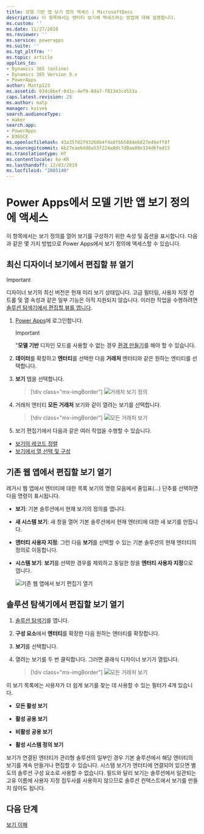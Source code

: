 ```yaml
---
title: 모델 기반 앱 보기 정의 액세스 | MicrosoftDocs
description: 이 항목에서는 엔터티 보기에 액세스하는 방법에 대해 설명합니다.
ms.custom: ''
ms.date: 11/27/2018
ms.reviewer: ''
ms.service: powerapps
ms.suite: ''
ms.tgt_pltfrm: ''
ms.topic: article
applies_to:
- Dynamics 365 (online)
- Dynamics 365 Version 9.x
- PowerApps
author: Mattp123
ms.assetid: 034c8bef-0d1c-4ef9-8da7-f81343c4553a
caps.latest.revision: 25
ms.author: matp
manager: kvivek
search.audienceType:
- maker
search.app:
- PowerApps
- D365CE
ms.openlocfilehash: 43a35f82f93260b4f4a8f6b5084e6827e46eff8f
ms.sourcegitcommit: 6b27eae6dd8a53f224a8dc7d0aa00e334d6fed15
ms.translationtype: HT
ms.contentlocale: ko-KR
ms.lasthandoff: 12/03/2019
ms.locfileid: "2885140"
---
```

# <a name="access-a-model-driven-app-view-definition-in-power-apps"></a>Power Apps에서 모델 기반 앱 보기 정의에 액세스

 이 항목에서는 보기 정의를 열어 보기를 구성하기 위한 속성 및 옵션을 표시합니다. 다음과 같은 몇 가지 방법으로 Power Apps에서 보기 정의에 액세스할 수 있습니다. 
  
  
## <a name="open-a-view-for-editing-in-the-latest-view-designer"></a>최신 디자이너 보기에서 편집할 뷰 열기

> [!IMPORTANT]
> 디자이너 보기의 최신 버전은 현재 미리 보기 상태입니다. 고급 필터링, 사용자 지정 컨트롤 및 열 속성과 같은 일부 기능은 아직 지원되지 않습니다. 이러한 작업을 수행하려면 [솔루션 탐색기에서 편집할 뷰를 엽니다](#open-a-view-for-editing-in-solution-explorer).

1.  [Power Apps](https://make.powerapps.com/?utm_source=padocs&utm_medium=linkinadoc&utm_campaign=referralsfromdoc)에 로그인합니다.  


    > [!IMPORTANT]
    > "**모델 기반** 디자인 모드를 사용할 수 없는 경우 [환경 만들기](https://docs.microsoft.com/powerapps/administrator/create-environment)를 해야 할 수 있습니다. 

2.  **데이터**를 확장하고 **엔터티**를 선택한 다음 **거래처** 엔터티와 같은 원하는 엔터티를 선택합니다.   
3. **보기** 탭을 선택합니다.

    > [!div class="mx-imgBorder"] 
    > ![거래처 보기 정의](media/account-view-definitions.png)

4. 거래처 엔터티 **모든 거래처** 보기와 같이 열려는 보기를 선택합니다.

    > [!div class="mx-imgBorder"] 
    > ![모든 거래처 보기](media/account-view-designer.png)

5. 보기 편집기에서 다음과 같은 여러 작업을 수행할 수 있습니다. 
 
- [보기의 레코드 정렬](configure-sorting.md)
- [보기에서 열 선택 및 구성](choose-and-configure-columns.md)

## <a name="open-a-view-for-editing-from-a-legacy-web-app"></a>기존 웹 앱에서 편집할 보기 열기
레거시 웹 앱에서 엔터티에 대한 목록 보기의 명령 모음에서 줄임표(...) 단추를 선택하면 다음 명령이 표시됩니다.  

- **보기**: 기본 솔루션에서 현재 보기의 정의를 엽니다.  
  
- **새 시스템 보기**: 새 창을 열어 기본 솔루션에서 현재 엔터티에 대한 새 보기를 만듭니다.  
  
- **엔터티 사용자 지정**: 그런 다음 **보기**를 선택할 수 있는 기본 솔루션의 현재 엔터티의 정의로 이동합니다.  
  
- **시스템 보기**: **보기**를 선택한 경우를 제외하고 동일한 창을 **엔터티 사용자 지정**으로 엽니다.  

   ![기존 웹 앱에서 보기 편집기 열기](media/open-view-editor-from-view.png)

## <a name="open-a-view-for-editing-in-solution-explorer"></a>솔루션 탐색기에서 편집할 보기 열기 
1.  [솔루션 탐색기](advanced-navigation.md#solution-explorer)를 엽니다.  
  
2.  **구성 요소**에서 **엔터티**를 확장한 다음 원하는 엔터티를 확장합니다.  
  
3.  **보기**를 선택합니다.  
  
4.  열려는 보기를 두 번 클릭합니다. 그러면 클래식 디자이너 보기가 열립니다.
    
    > [!div class="mx-imgBorder"] 
    > ![모든 거래처 보기](media/all-accounts-view.png)

 이 보기 목록에는 사용자가 더 쉽게 보기를 찾는 데 사용할 수 있는 필터가 4개 있습니다.  
  
- **모든 활성 보기**  

- **활성 공용 보기**  

- **비활성 공용 보기**  

- **활성 시스템 정의 보기**  
  
 보기가 연결된 엔터티가 관리형 솔루션의 일부인 경우 기본 솔루션에서 해당 엔터티의 보기를 계속 만들거나 편집할 수 있습니다. 시스템 보기가 엔터티에 연결되어 있으면 별도의 솔루션 구성 요소로 사용할 수 없습니다. 필드와 달리 보기는 솔루션에서 일관되는 고유 이름에 사용자 지정 접두사를 사용하지 않으므로 솔루션 컨텍스트에서 보기를 만들지 않아도 됩니다. 
 
## <a name="next-steps"></a>다음 단계
[보기 이해 ](create-edit-views.md)



